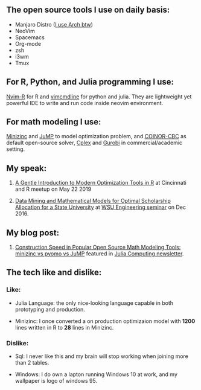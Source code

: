 
## The open source tools I use on daily basis:
* Manjaro Distro ([I use Arch btw](https://www.redbubble.com/people/rodebubbel/works/31716594-i-use-arch?p=sticker))
* NeoVim
* Spacemacs
* Org-mode
* zsh
* i3wm
* Tmux

## For R, Python, and Julia programming I use:
[Nvim-R](https://github.com/jalvesaq/Nvim-R) for R and
[vimcmdline](https://github.com/jalvesaq/vimcmdline) for python and julia.
They are lightweight yet powerful IDE to write and run code inside neovim
environment.  

## For math modeling I use:
[Minizinc](https://github.com/MiniZinc) and [JuMP](https://github.com/JuliaOpt/JuMP.jl) to model
optimization problem, and [COINOR-CBC](https://github.com/coin-or/Cbc) as
default open-source solver, [Cplex](https://www.ibm.com/analytics/cplex-optimizer) and [Gurobi](https://www.gurobi.com/) in commercial/academic setting.


## My speak:
1. [A Gentle Introduction to Modern Optimization Tools in R](https://github.com/shuaiwang88/intro_optimization_CinDay_R_meetup_May_22_2019/blob/master/Gental_Intro_Optimization_R.pdf)
at Cincinnati and R meetup on May 22 2019

2. [Data Mining and Mathematical Models for Optimal Scholarship Allocation for a State University](https://github.com/shuaiwang88/dissertation/blob/master/Seminar_Presentation.pdf)
at [WSU Engineering seminar](https://josephcslater.github.io/josephcslater/classes/speakers/Wang.html) on Dec 2016.

## My blog post:
1. [Construction Speed in Popular Open Source Math Modeling Tools: minizinc vs
   pyomo vs JuMP](https://bit.ly/30Np80u) featured in [Julia Computing newsletter](https://juliacomputing.com/blog/2019/10/03/october-newsletter.html).  


## The tech like and dislike:
### Like:
* Julia Language: the only nice-looking language capable in both prototyping and production.

* Minizinc: I once converted a on production optimizaion model with **1200** lines written in R to **28** lines in Minizinc.

### Dislike:
* Sql: I never like this and my brain will stop working when joining more than 2 tables.

* Windows: I do own a lapton running Windows 10 at work, and my wallpaper is logo of windows 95.
